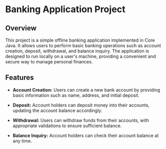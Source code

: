 # Banking Application Project

## **Overview**

This project is a simple offline banking application implemented in Core Java. It allows users to perform basic banking operations such as account creation, deposit, withdrawal, and balance inquiry. The application is designed to run locally on a user's machine, providing a convenient and secure way to manage personal finances.

## **Features**

- **Account Creation:** Users can create a new bank account by providing basic information such as name, address, and initial deposit.

- **Deposit:** Account holders can deposit money into their accounts, updating the account balance accordingly.

- **Withdrawal:** Users can withdraw funds from their accounts, with appropriate validations to ensure sufficient balance.

- **Balance Inquiry:** Account holders can check their account balance at any time.

